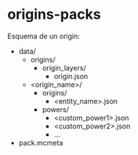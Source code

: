 # origins-packs
Esquema de un origin:
- data/
    - origins/
        - origin_layers/
            - origin.json
    - <origin_name>/
        - origins/
            - <entity_name>.json
        - powers/
            - <custom_power1>.json
            - <custom_power2>.json
            - ...
- pack.mcmeta